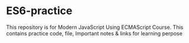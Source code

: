 # ES6-practice
This repository is for Modern JavaScript Using ECMAScript Course. This contains practice code, file, Important notes &amp; links for learning perpose
